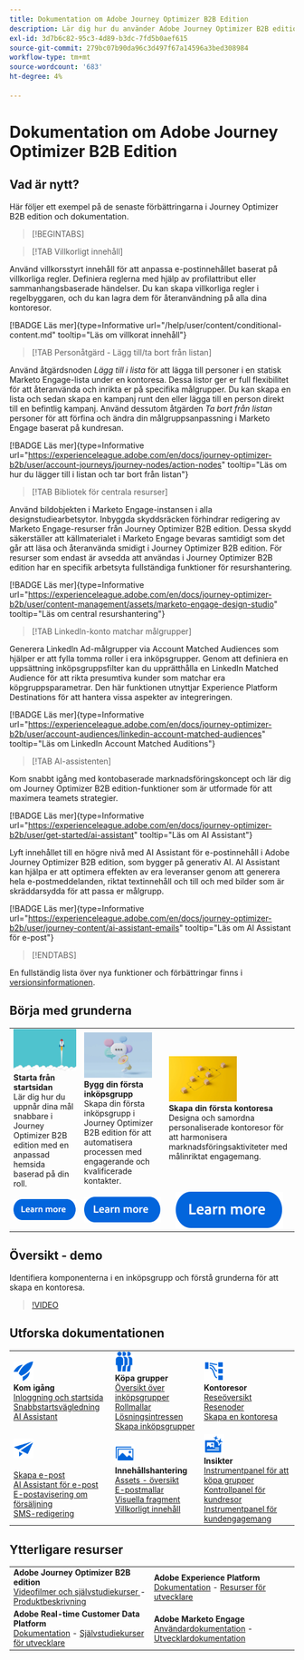 ```yaml
---
title: Dokumentation om Adobe Journey Optimizer B2B Edition
description: Lär dig hur du använder Adobe Journey Optimizer B2B edition-funktionerna för att ordna konton och köpa gruppresor med hjälp av inbyggd generativ AI och branschledande automatisering.
exl-id: 3d7b6c82-95c3-4d89-b3dc-7fd5b0aef615
source-git-commit: 279bc07b90da96c3d497f67a14596a3bed308984
workflow-type: tm+mt
source-wordcount: '683'
ht-degree: 4%

---
```


# Dokumentation om Adobe Journey Optimizer B2B Edition

## Vad är nytt?

Här följer ett exempel på de senaste förbättringarna i Journey Optimizer B2B edition och dokumentation.

>[!BEGINTABS]

>[!TAB Villkorligt innehåll]

Använd villkorsstyrt innehåll för att anpassa e-postinnehållet baserat på villkorliga regler. Definiera reglerna med hjälp av profilattribut eller sammanhangsbaserade händelser. Du kan skapa villkorliga regler i regelbyggaren, och du kan lagra dem för återanvändning på alla dina kontoresor.

[!BADGE Läs mer]{type=Informative url="/help/user/content/conditional-content.md" tooltip="Läs om villkorat innehåll"}

>[!TAB Personåtgärd - Lägg till/ta bort från listan]

Använd åtgärdsnoden _Lägg till i lista_ för att lägga till personer i en statisk Marketo Engage-lista under en kontoresa. Dessa listor ger er full flexibilitet för att återanvända och inrikta er på specifika målgrupper. Du kan skapa en lista och sedan skapa en kampanj runt den eller lägga till en person direkt till en befintlig kampanj. Använd dessutom åtgärden _Ta bort från listan_ personer för att förfina och ändra din målgruppsanpassning i Marketo Engage baserat på kundresan.

[!BADGE Läs mer]{type=Informative url="https://experienceleague.adobe.com/en/docs/journey-optimizer-b2b/user/account-journeys/journey-nodes/action-nodes" tooltip="Läs om hur du lägger till i listan och tar bort från listan"}

>[!TAB Bibliotek för centrala resurser]

Använd bildobjekten i Marketo Engage-instansen i alla designstudiearbetsytor. Inbyggda skyddsräcken förhindrar redigering av Marketo Engage-resurser från Journey Optimizer B2B edition. Dessa skydd säkerställer att källmaterialet i Marketo Engage bevaras samtidigt som det går att läsa och återanvända smidigt i Journey Optimizer B2B edition. För resurser som endast är avsedda att användas i Journey Optimizer B2B edition har en specifik arbetsyta fullständiga funktioner för resurshantering.

[!BADGE Läs mer]{type=Informative url="https://experienceleague.adobe.com/en/docs/journey-optimizer-b2b/user/content-management/assets/marketo-engage-design-studio" tooltip="Läs om central resurshantering"}

>[!TAB LinkedIn-konto matchar målgrupper]

Generera LinkedIn Ad-målgrupper via Account Matched Audiences som hjälper er att fylla tomma roller i era inköpsgrupper. Genom att definiera en uppsättning inköpsgruppsfilter kan du upprätthålla en LinkedIn Matched Audience för att rikta presumtiva kunder som matchar era köpgruppsparametrar. Den här funktionen utnyttjar Experience Platform Destinations för att hantera vissa aspekter av integreringen.

[!BADGE Läs mer]{type=Informative url="https://experienceleague.adobe.com/en/docs/journey-optimizer-b2b/user/account-audiences/linkedin-account-matched-audiences" tooltip="Läs om LinkedIn Account Matched Auditions"}

>[!TAB AI-assistenten]

Kom snabbt igång med kontobaserade marknadsföringskoncept och lär dig om Journey Optimizer B2B edition-funktioner som är utformade för att maximera teamets strategier.

[!BADGE Läs mer]{type=Informative url="https://experienceleague.adobe.com/en/docs/journey-optimizer-b2b/user/get-started/ai-assistant" tooltip="Läs om AI Assistant"}

Lyft innehållet till en högre nivå med AI Assistant för e-postinnehåll i Adobe Journey Optimizer B2B edition, som bygger på generativ AI. AI Assistant kan hjälpa er att optimera effekten av era leveranser genom att generera hela e-postmeddelanden, riktat textinnehåll och till och med bilder som är skräddarsydda för att passa er målgrupp.

[!BADGE Läs mer]{type=Informative url="https://experienceleague.adobe.com/en/docs/journey-optimizer-b2b/user/journey-content/ai-assistant-emails" tooltip="Läs om AI Assistant för e-post"}

>[!ENDTABS]

En fullständig lista över nya funktioner och förbättringar finns i [versionsinformationen](../user/release-notes/release-notes.md). <!-- Stay up-to-date with the latest changes in our documentation by visiting the [documentation updates page](using/rn/documentation-updates.md).-->

## Börja med grunderna

<table style="table-layout:fixed">
  <tr style="border: 0;">
    <td>
    <a href="home-page.md"><img width="120px" src="./assets/launch.png" alt="Produktanvändningsstart"></a>
    <div><strong>Starta från startsidan</strong><br/>Lär dig hur du uppnår dina mål snabbare i Journey Optimizer B2B edition med en anpassad hemsida baserad på din roll.</div>
    </td>
      <td>
    <a href="buying-groups/buying-groups-overview.md"><img width="120px" src="./assets/communication.png" alt="Köpgrupper"></a>
    <div><strong>Bygg din första inköpsgrupp</strong><br/>Skapa din första inköpsgrupp i Journey Optimizer B2B edition för att automatisera processen med engagerande och kvalificerade kontakter.</div>
    </td>
    <td>
    <a href="journeys/journey-overview.md"><img width="120px" src="./assets/flow.png" alt="Kontoresor"></a>
    <div><strong>Skapa din första kontoresa</strong><br/>Designa och samordna personaliserade kontoresor för att harmonisera marknadsföringsaktiviteter med målinriktat engagemang. 
    </div>
    </td>
  </tr>
  <tr style="border: 0;">
    <td align="center"><a href="home-page.md"><img src="../assets/learn-more.svg" alt="Läs mer"></a></td>
    <td align="center"><a href="buying-groups/buying-groups-overview.md"><img src="../assets/learn-more.svg" alt="Läs mer"></a></td>
    <td align="center"><a href="journeys/journey-overview.md"><img src="../assets/learn-more.svg" alt="Läs mer"></a></td>
    </tr>
</table>

## Översikt - demo

Identifiera komponenterna i en inköpsgrupp och förstå grunderna för att skapa en kontoresa.

>[!VIDEO](https://video.tv.adobe.com/v/3432054?quality=12)

## Utforska dokumentationen

<table style="table-layout:auto">
  <tr style="border: 0;">
    <td>
      <img src="../assets/do-not-localize/icon-quick-start.svg" width="35px" alt="Kom igång"><br/>
      <strong>Kom igång</strong><br/><a href="home-page.md">Inloggning och startsida</a><br/><a href="./start/get-started.md">Snabbstartsvägledning</a> <br/><a href="./start/ai-assistant.md">AI Assistant</a>
    </td>
    <!--
    <td>
      <img src="../assets/do-not-localize/icon-configure.svg" width="35px"><br/>
      <strong>Configuration<br/>administration</strong><br/><a href="using/configuration/channel-surfaces.md">Channel surfaces</a> - <a href="using/configuration/about-data-sources-events-actions.md">Configure journeys</a>  - <a href="using/administration/permissions-overview.md">Access control</a> - <a href="using/administration/sandboxes.md">Sandboxes management</a>
    </td> -->
    <td>
      <img src="../assets/do-not-localize/icon_audience.svg" width="35px" alt="Köpgrupper"><br/>
      <strong> Köpa grupper</strong><br/><a href="./buying-groups/buying-groups-overview.md">Översikt över inköpsgrupper</a><br/><a href="./buying-groups/buying-groups-role-templates.md">Rollmallar</a><br/><a href="./buying-groups/solution-interests.md">Lösningsintressen</a><br/><a href="./buying-groups/buying-groups-create.md">Skapa inköpsgrupper</a>
    </td>
    <td>
      <img src="../assets/do-not-localize/icon-paths.svg" width="35px" alt="Kontoresor"><br/>
      <strong>Kontoresor</strong><br/><a href="./journeys/journey-overview.md">Reseöversikt</a><br/><a href="./journeys/journey-nodes.md">Resenoder</a><br/><a href="./journeys/journey-overview.md#create-an-account-journey">Skapa en kontoresa</a>
    </td>
  </tr>
  <tr style="border: 0;">
    <td>
      <img src="../assets/do-not-localize/icon-campaign.svg" width="35px" alt="Reseinnehåll"><br/>
      <strong> </strong><br/><a href="./content/email-authoring.md">Skapa e-post</a><br/><a href="./content/ai-assistant-emails.md">AI Assistant för e-post</a><br/><a href="./content/sales-alert-email.md">E-postavisering om försäljning</a><br/><a href="./content/sms-authoring.md">SMS-redigering</a>
    </td>
        <td>
      <img src="../assets/do-not-localize/icon_assets.svg" width="35px" alt="Innehållshantering"><br/>
      <strong>Innehållshantering</strong><br/><a href="./content/assets-overview.md">Assets - översikt</a><br/><a href="./content/email-templates.md">E-postmallar</a><br/><a href="./content/fragments.md">Visuella fragment</a><br/><a href="./content/conditional-content.md">Villkorligt innehåll</a>
    </td>
    <td>
      <img src="../assets/do-not-localize/icon-offer.svg" width="35px" alt="Insikter och kontrollpaneler"><br/>
      <strong> Insikter </strong><br/><a href="./dashboards/buying-groups-dashboard.md">Instrumentpanel för att köpa grupper</a><br/><a href="./dashboards/journeys-dashboard.md">Kontrollpanel för kundresor</a><br/><a href="./dashboards/engagement-dashboard.md">Instrumentpanel för kundengagemang</a>
    </td>

</tr>
</table>

## Ytterligare resurser

<table style="table-layout:fixed"><tr style="border: 0;">
<tr><td><strong>Adobe Journey Optimizer B2B edition</strong><br/>
<a href="https://experienceleague.adobe.com/en/docs/journey-optimizer-b2b-learn/tutorials/overview" target="_blank"> Videofilmer och självstudiekurser </a> - <a href="https://helpx.adobe.com/legal/product-descriptions/adobe-journey-optimizer-b2b.html" target="_blank">Produktbeskrivning</a> <!-- - <a href="https://www.adobe.com/content/dam/cc/en/security/pdfs/AJO_SecurityOverview.pdf" target="_blank">Security overview (PDF)</a> - <a href="https://developer.adobe.com/journey-optimizer-apis/" target="_blank">APIs reference</a> - <a href="https://experienceleague.adobe.com/tools/ajo-schemas/schema-dictionary.html" target="_blank">Journey Optimizer Schema Dictionary</a> -->
</td>
<td><strong>Adobe Experience Platform</strong><br/>
<a href="https://experienceleague.adobe.com/en/docs/experience-platform/landing/home" target="_blank">Dokumentation</a> - <a href="https://business.adobe.com/products/experience-platform/documentation-and-developer-resources.html" target="_blank">Resurser för utvecklare</a>
</td></tr>
<tr><td><strong>Adobe Real-time Customer Data Platform</strong><br/>
<a href="https://experienceleague.adobe.com/en/docs/experience-platform/rtcdp/home" target="_blank">Dokumentation</a> - <a href="https://experienceleague.adobe.com/en/docs/platform-learn/getting-started-for-data-architects-and-data-engineers/overview" target="_blank">Självstudiekurser för utvecklare</a>
</td><td><strong>Adobe Marketo Engage</strong><br/>
<a href="https://experienceleague.adobe.com/en/docs/marketo/using/home" target="_blank">Användardokumentation</a> - <a href="https://experienceleague.adobe.com/en/docs/marketo-developer/marketo/home" target="_blank">Utvecklardokumentation</a>
</td>
</tr></table>

